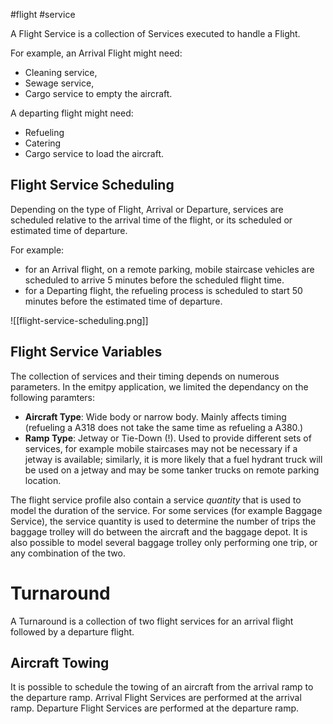 #flight #service 

A Flight Service is a collection of Services executed to handle a Flight.

For example, an Arrival Flight might need:
- Cleaning service,
- Sewage service,
- Cargo service to empty the aircraft.

A departing flight might need:
- Refueling
- Catering
- Cargo service to load the aircraft.


## Flight Service Scheduling
Depending on the type of Flight, Arrival or Departure, services are scheduled relative to the arrival time of the flight, or its scheduled or estimated time of departure.

For example:
- for an Arrival flight, on a remote parking, mobile staircase vehicles are scheduled to arrive 5 minutes before the scheduled flight time.
- for a Departing flight, the refueling process is scheduled to start 50 minutes before the estimated time of departure.

![[flight-service-scheduling.png]]

## Flight Service Variables
The collection of services and their timing depends on numerous parameters. In the emitpy application, we limited the dependancy on the following paramters:
- **Aircraft Type**: Wide body or narrow body. Mainly affects timing (refueling a A318 does not take the same time as refueling a A380.)
- **Ramp Type**: Jetway or Tie-Down (!). Used to provide different sets of services, for example mobile staircases may not be necessary if a jetway is available; similarly, it is more likely that a fuel hydrant truck will be used on a jetway and may be some tanker trucks on remote parking location.

The flight service profile also contain a service *quantity* that is used to model the duration of the service.
For some services (for example Baggage Service), the service quantity is used to determine the number of trips the baggage trolley will do between the aircraft and the baggage depot.
It is also possible to model several baggage trolley only performing one trip, or any combination of the two.


# Turnaround
A Turnaround is a collection of two flight services for an arrival flight followed by a departure flight.


## Aircraft Towing
It is possible to schedule the towing of an aircraft from the arrival ramp to the departure ramp.
Arrival Flight Services are performed at the arrival ramp. Departure Flight Services are performed at the departure ramp.
